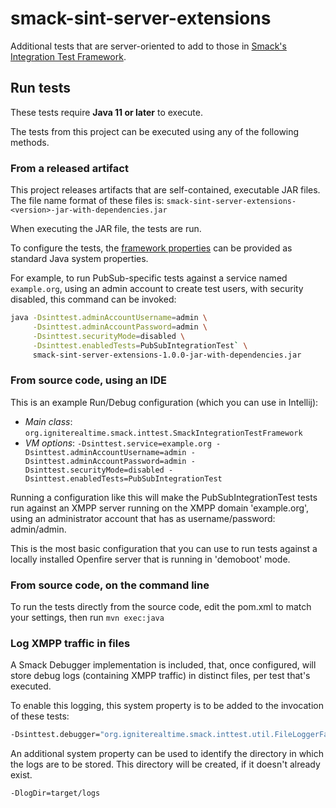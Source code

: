 # smack-sint-server-extensions

Additional tests that are server-oriented to add to those in [Smack's Integration Test Framework](https://download.igniterealtime.org/smack/dailybuilds/sinttest-javadoc/org/igniterealtime/smack/inttest/package-summary.html).

## Run tests

These tests require **Java 11 or later** to execute.

The tests from this project can be executed using any of the following methods.

### From a released artifact

This project releases artifacts that are self-contained, executable JAR files. The file name format of these files is:
`smack-sint-server-extensions-<version>-jar-with-dependencies.jar`

When executing the JAR file, the tests are run.

To configure the tests, the [framework properties](https://download.igniterealtime.org/smack/dailybuilds/sinttest-javadoc/org/igniterealtime/smack/inttest/package-summary.html) can be provided as standard Java system properties.

For example, to run PubSub-specific tests against a service named `example.org`, using an admin account to create test users, with security disabled, this command can be invoked:

```bash
java -Dsinttest.adminAccountUsername=admin \
     -Dsinttest.adminAccountPassword=admin \
     -Dsinttest.securityMode=disabled \
     -Dsinttest.enabledTests=PubSubIntegrationTest` \
     smack-sint-server-extensions-1.0.0-jar-with-dependencies.jar
```

### From source code, using an IDE

This is an example Run/Debug configuration (which you can use in Intellij):

- *Main class*: `org.igniterealtime.smack.inttest.SmackIntegrationTestFramework`
- *VM options*: `-Dsinttest.service=example.org -Dsinttest.adminAccountUsername=admin -Dsinttest.adminAccountPassword=admin -Dsinttest.securityMode=disabled -Dsinttest.enabledTests=PubSubIntegrationTest`

Running a configuration like this will make the PubSubIntegrationTest tests run against an XMPP server running on the XMPP domain 'example.org', using an administrator account that has as username/password: admin/admin.

This is the most basic configuration that you can use to run tests against a locally installed Openfire server that is running in 'demoboot' mode.

### From source code, on the command line

To run the tests directly from the source code, edit the pom.xml to match your settings, then run `mvn exec:java`

### Log XMPP traffic in files

A Smack Debugger implementation is included, that, once configured, will store debug logs (containing XMPP traffic) in distinct files, per test that's executed.

To enable this logging, this system property is to be added to the invocation of these tests:

```bash
-Dsinttest.debugger="org.igniterealtime.smack.inttest.util.FileLoggerFactory"
```

An additional system property can be used to identify the directory in which the logs are to be stored. This directory will be created, if it doesn't already exist.

```bash
-DlogDir=target/logs
```
